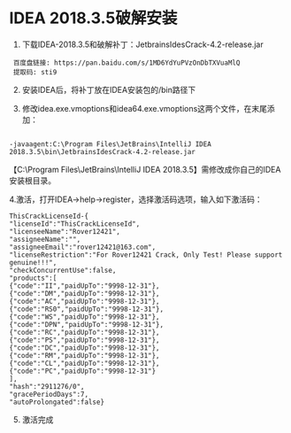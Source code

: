 # IDEA 2018.3.5破解安装

1. 下载IDEA-2018.3.5和破解补丁：JetbrainsIdesCrack-4.2-release.jar

```
 百度盘链接: https://pan.baidu.com/s/1MD6YdYuPVzOnDbTXVuaMlQ 
 提取码: sti9 
```


2. 安装IDEA后，将补丁放在IDEA安装包的/bin路径下

3. 修改idea.exe.vmoptions和idea64.exe.vmoptions这两个文件，在末尾添加：

```

-javaagent:C:\Program Files\JetBrains\IntelliJ IDEA 2018.3.5\bin\JetbrainsIdesCrack-4.2-release.jar
```

【C:\Program Files\JetBrains\IntelliJ IDEA
2018.3.5】需修改成你自己的IDEA安装根目录。

4.激活，打开IDEA->help->register，选择激活码选项，输入如下激活码：

```
ThisCrackLicenseId-{
"licenseId":"ThisCrackLicenseId",
"licenseeName":"Rover12421",
"assigneeName":"",
"assigneeEmail":"rover12421@163.com",
"licenseRestriction":"For Rover12421 Crack, Only Test! Please support genuine!!!",
"checkConcurrentUse":false,
"products":[
{"code":"II","paidUpTo":"9998-12-31"},
{"code":"DM","paidUpTo":"9998-12-31"},
{"code":"AC","paidUpTo":"9998-12-31"},
{"code":"RS0","paidUpTo":"9998-12-31"},
{"code":"WS","paidUpTo":"9998-12-31"},
{"code":"DPN","paidUpTo":"9998-12-31"},
{"code":"RC","paidUpTo":"9998-12-31"},
{"code":"PS","paidUpTo":"9998-12-31"},
{"code":"DC","paidUpTo":"9998-12-31"},
{"code":"RM","paidUpTo":"9998-12-31"},
{"code":"CL","paidUpTo":"9998-12-31"},
{"code":"PC","paidUpTo":"9998-12-31"}
],
"hash":"2911276/0",
"gracePeriodDays":7,
"autoProlongated":false}

```
5. 激活完成
